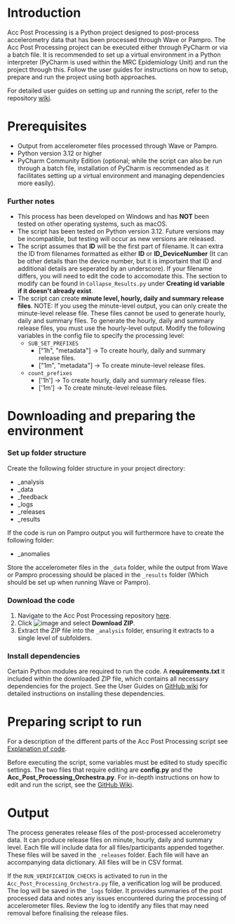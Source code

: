 # Introduction
Acc Post Processing is a Python project designed to post-process accelerometry data that has been processed through Wave or Pampro. The Acc Post Processing project can be executed either through PyCharm or via a batch file. It is recommended to set up a virtual environment in a Python interpreter (PyCharm is used within the MRC Epidemiology Unit) and run the project through this. Follow the user guides for instructions on how to setup, prepare and run the project using both approaches.

For detailed user guides on setting up and running the script, refer to the repository [wiki](https://github.com/MRC-Epid/Acc_Post_Processing/wiki). 

# Prerequisites
- Output from accelerometer files processed through Wave or Pampro.
- Python version 3.12 or higher
- PyCharm Community Edition (optional; while the script can also be run through a batch file, installation of PyCharm is recommended as it facilitates setting up a virtual environment and managing dependencies more easily).

### Further notes 
- This process has been developed on Windows and has **NOT** been tested on other operating systems, such as macOS.
- The script has been tested on Python version 3.12. Future versions may be incompatible, but testing will occur as new versions are released.
- The script assumes that **ID** will be the first part of filename. It can extra the ID from filenames formatted as either **ID** or **ID_DeviceNumber** (It can be other details than the device number, but it is importaint that ID and additional details are seperated by an underscore). If your filename differs, you will need to edit the code to accomodate this. The section to modify can be found in ```Collapse_Results.py``` under **Creating id variable if it doesn't already exist**.
- The script can create **minute level, hourly, daily and summary release files**. NOTE: If you useg the minute-level output, you can only create the minute-level release file. These files cannot be used to generate hourly, daily and summary files. To generate the hourly, daily and summary release files, you must use the hourly-level output.  Modify the following variables in the config file to specify the processing level:
    - ```SUB_SET_PREFIXES```
        - ["1h", "metadata"]  &rarr; To create hourly, daily and summary release files.
        - ["1m", "metadata"]  &rarr; To create minute-level release files.
    - ```count_prefixes```
        - ['1h'] &rarr;  To create hourly, daily and summary release files.
        - ['1m'] &rarr;  To create minute-level release files.

# Downloading and preparing the environment
### Set up folder structure
Create the following folder structure in your project directory:
- _analysis
- _data
- _feedback
- _logs
- _releases
- _results
  
If the code is run on Pampro output you will furthermore have to create the following folder:
- _anomalies

Store the accelerometer files in the ```_data``` folder, while the output from Wave or Pampro processing should be placed in the ```_results``` folder (Which should be set up when running Wave or Pampro). 

### Download the code
1. Navigate to the Acc Post Processing repository [here](https://github.com/MRC-Epid/Acc_Post_Processing). 
2. Click  ![image](https://github.com/user-attachments/assets/587012f2-735e-471e-b7c0-38e7977e36ee) and select **Download ZIP**.
3. Extract the ZIP file into the ```_analysis``` folder, ensuring it extracts to a single level of subfolders.

### Install dependencies
Certain Python modules are required to run the code. A **requirements.txt**  it included within the downloaded ZIP file, which contains all necessary dependencies for the project. See the User Guides on [GitHub wiki](https://github.com/MRC-Epid/Acc_Post_Processing/wiki) for detailed instructions on installing these dependencies.

# Preparing script to run
For a description of the different parts of the Acc Post Processing script see [Explanation of code](https://github.com/MRC-Epid/Acc_Post_Processing/wiki/2.-Explanation-of-code). 

Before executing the script, some variables must be edited to study specific settings. The two files that require editing are **config.py** and the **Acc_Post_Processing_Orchestra.py**. For in-depth instructions on how to edit and run the script, see the [GitHub Wiki](https://github.com/MRC-Epid/Acc_Post_Processing/wiki).

# Output 
The process generates release files of the post-processed accelerometry data. It can produce release files on minute, hourly, daily and summary level. Each file will include data for all files/participants appended together. These files will be saved in the ```_releases``` folder. Each file will have an accompanying data dictionary. All files will be in CSV format. 

If the ```RUN_VERIFICATION_CHECKS``` is activated to run in the ```Acc_Post_Processing_Orchestra.py``` file, a verification log will be produced. The log will be saved in the ```_logs``` folder. It provides summaries of the post processed data and notes any issues encountered during the processing of accelerometer files. Review the log to identify any files that may need removal before finalising the release files.

